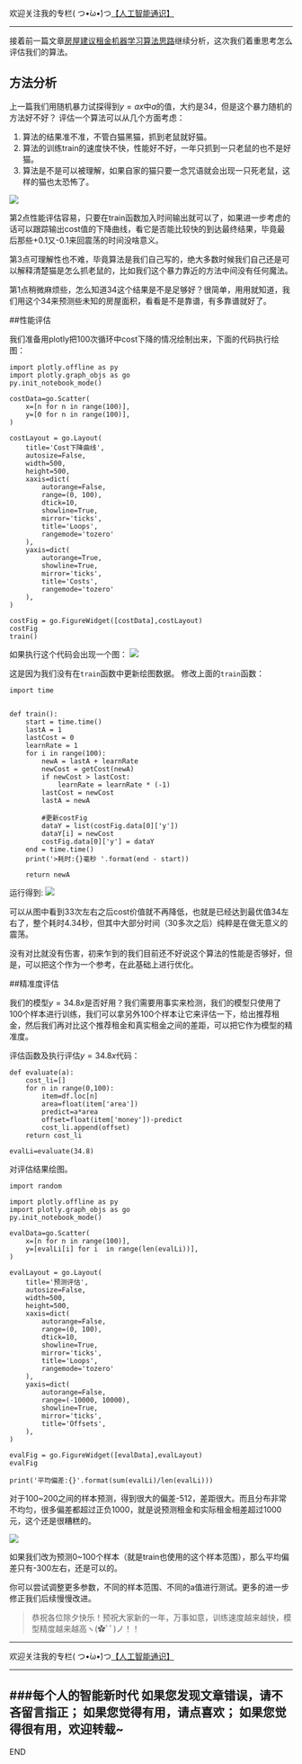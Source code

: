 欢迎关注我的专栏( つ•̀ω•́)つ[【人工智能通识】](https://www.jianshu.com/c/e9a7b7b7024d)

---

接着前一篇文章[房屋建议租金机器学习算法思路](https://www.jianshu.com/p/3e34ed4b56cf)继续分析，这次我们着重思考怎么评估我们的算法。

## 方法分析

上一篇我们用随机暴力试探得到$y=ax$中$a$的值，大约是34，但是这个暴力随机的方法好不好？
评估一个算法可以从几个方面考虑：
1. 算法的结果准不准，不管白猫黑猫，抓到老鼠就好猫。
1. 算法的训练train的速度快不快，性能好不好，一年只抓到一只老鼠的也不是好猫。
1. 算法是不是可以被理解，如果自家的猫只要一念咒语就会出现一只死老鼠，这样的猫也太恐怖了。

![](imgs/4324074-d7882ba9cd10727d.png?imageMogr2/auto-orient/strip%7CimageView2/2/w/1240)


第2点性能评估容易，只要在train函数加入时间输出就可以了，如果进一步考虑的话可以跟踪输出cost值的下降曲线，看它是否能比较快的到达最终结果，毕竟最后那些+0.1又-0.1来回震荡的时间没啥意义。

第3点可理解性也不难，毕竟算法是我们自己写的，绝大多数时候我们自己还是可以解释清楚猫是怎么抓老鼠的，比如我们这个暴力靠近的方法中间没有任何魔法。

第1点稍微麻烦些，怎么知道34这个结果是不是足够好？很简单，用用就知道，我们用这个34来预测些未知的房屋面积，看看是不是靠谱，有多靠谱就好了。

##性能评估

我们准备用plotly把100次循环中cost下降的情况绘制出来，下面的代码执行绘图：
```
import plotly.offline as py
import plotly.graph_objs as go
py.init_notebook_mode()

costData=go.Scatter(
    x=[n for n in range(100)],
    y=[0 for n in range(100)],
)

costLayout = go.Layout(
    title='Cost下降曲线',
    autosize=False,
    width=500,
    height=500,
    xaxis=dict(
        autorange=False,
        range=(0, 100),
        dtick=10,
        showline=True,
        mirror='ticks',
        title='Loops',
        rangemode='tozero'
    ),
    yaxis=dict(
        autorange=True,
        showline=True,
        mirror='ticks',
        title='Costs',
        rangemode='tozero'
    ),
)

costFig = go.FigureWidget([costData],costLayout)
costFig
train()
```
如果执行这个代码会出现一个图：
![](imgs/4324074-e55ecf1aa6f3920c.png?imageMogr2/auto-orient/strip%7CimageView2/2/w/1240)

这是因为我们没有在`train`函数中更新绘图数据。
修改上面的`train`函数：
```
import time


def train():
    start = time.time()
    lastA = 1
    lastCost = 0
    learnRate = 1
    for i in range(100):
        newA = lastA + learnRate
        newCost = getCost(newA)
        if newCost > lastCost:
            learnRate = learnRate * (-1)
        lastCost = newCost
        lastA = newA

        #更新costFig
        dataY = list(costFig.data[0]['y'])
        dataY[i] = newCost
        costFig.data[0]['y'] = dataY
    end = time.time()
    print('>耗时:{}毫秒 '.format(end - start))

    return newA
```
运行得到:
![](imgs/4324074-428620323cbdf55a.png?imageMogr2/auto-orient/strip%7CimageView2/2/w/1240)

可以从图中看到33次左右之后cost价值就不再降低，也就是已经达到最优值34左右了，整个耗时4.34秒，但其中大部分时间（30多次之后）纯粹是在做无意义的震荡。

没有对比就没有伤害，初来乍到的我们目前还不好说这个算法的性能是否够好，但是，可以把这个作为一个参考，在此基础上进行优化。

##精准度评估

我们的模型$y=34.8x$是否好用？我们需要用事实来检测，我们的模型只使用了100个样本进行训练，我们可以拿另外100个样本让它来评估一下，给出推荐租金，然后我们再对比这个推荐租金和真实租金之间的差距，可以把它作为模型的精准度。

评估函数及执行评估$y=34.8x$代码：
```
def evaluate(a):
    cost_li=[]
    for n in range(0,100):
        item=df.loc[n]
        area=float(item['area'])
        predict=a*area
        offset=float(item['money'])-predict
        cost_li.append(offset)
    return cost_li

evalLi=evaluate(34.8)
```
对评估结果绘图。
```
import random

import plotly.offline as py
import plotly.graph_objs as go
py.init_notebook_mode()

evalData=go.Scatter(
    x=[n for n in range(100)],
    y=[evalLi[i] for i  in range(len(evalLi))],
)

evalLayout = go.Layout(
    title='预测评估',
    autosize=False,
    width=500,
    height=500,
    xaxis=dict(
        autorange=False,
        range=(0, 100),
        dtick=10,
        showline=True,
        mirror='ticks',
        title='Loops',
        rangemode='tozero'
    ),
    yaxis=dict(
        autorange=False,
        range=(-10000, 10000),
        showline=True,
        mirror='ticks',
        title='Offsets',
    ),
)

evalFig = go.FigureWidget([evalData],evalLayout)
evalFig

print('平均偏差:{}'.format(sum(evalLi)/len(evalLi)))
```
对于100~200之间的样本预测，得到很大的偏差-512，差距很大。而且分布非常不均匀，很多偏差都超过正负1000，就是说预测租金和实际租金相差超过1000元，这个还是很糟糕的。

![](imgs/4324074-446828cb7abbfb3b.png?imageMogr2/auto-orient/strip%7CimageView2/2/w/1240)

如果我们改为预测0~100个样本（就是train也使用的这个样本范围），那么平均偏差只有-300左右，还是可以的。

你可以尝试调整更多参数，不同的样本范围、不同的a值进行测试。更多的进一步修正我们后续慢慢改进。

>恭祝各位除夕快乐！预祝大家新的一年，万事如意，训练速度越来越快，模型精度越来越高ヽ(✿ﾟﾟ)ノ！！


---
欢迎关注我的专栏( つ•̀ω•́)つ[【人工智能通识】](https://www.jianshu.com/c/e9a7b7b7024d)

---
###每个人的智能新时代
如果您发现文章错误，请不吝留言指正；
如果您觉得有用，请点喜欢；
如果您觉得很有用，欢迎转载~
---
END